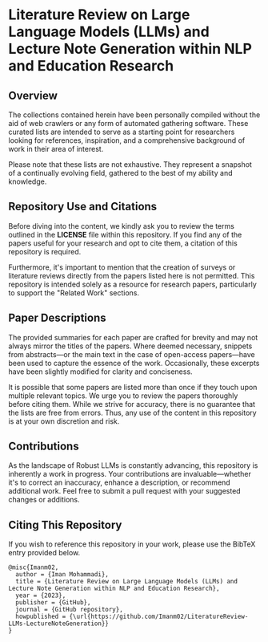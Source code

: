 # Literature Review on Large Language Models (LLMs) and Lecture Note Generation within NLP and Education Research

## Overview

The collections contained herein have been personally compiled without the aid of web crawlers or any form of automated gathering software. These curated lists are intended to serve as a starting point for researchers looking for references, inspiration, and a comprehensive background of work in their area of interest.

Please note that these lists are not exhaustive. They represent a snapshot of a continually evolving field, gathered to the best of my ability and knowledge.

## Repository Use and Citations

Before diving into the content, we kindly ask you to review the terms outlined in the **LICENSE** file within this repository. If you find any of the papers useful for your research and opt to cite them, a citation of this repository is required. 

Furthermore, it's important to mention that the creation of surveys or literature reviews directly from the papers listed here is not permitted. This repository is intended solely as a resource for research papers, particularly to support the "Related Work" sections.

## Paper Descriptions

The provided summaries for each paper are crafted for brevity and may not always mirror the titles of the papers. Where deemed necessary, snippets from abstracts—or the main text in the case of open-access papers—have been used to capture the essence of the work. Occasionally, these excerpts have been slightly modified for clarity and conciseness.

It is possible that some papers are listed more than once if they touch upon multiple relevant topics. We urge you to review the papers thoroughly before citing them. While we strive for accuracy, there is no guarantee that the lists are free from errors. Thus, any use of the content in this repository is at your own discretion and risk.

## Contributions

As the landscape of Robust LLMs is constantly advancing, this repository is inherently a work in progress. Your contributions are invaluable—whether it's to correct an inaccuracy, enhance a description, or recommend additional work. Feel free to submit a pull request with your suggested changes or additions.

## Citing This Repository

If you wish to reference this repository in your work, please use the BibTeX entry provided below.

```
@misc{Imanm02,
  author = {Iman Mohammadi},
  title = {Literature Review on Large Language Models (LLMs) and Lecture Note Generation within NLP and Education Research},
  year = {2023},
  publisher = {GitHub},
  journal = {GitHub repository},
  howpublished = {\url{https://github.com/Imanm02/LiteratureReview-LLMs-LectureNoteGeneration}}
}
```
